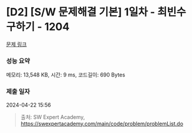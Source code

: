 # [D2] [S/W 문제해결 기본] 1일차 - 최빈수 구하기 - 1204 

[문제 링크](https://swexpertacademy.com/main/code/problem/problemDetail.do?contestProbId=AV13zo1KAAACFAYh) 

### 성능 요약

메모리: 13,548 KB, 시간: 9 ms, 코드길이: 690 Bytes

### 제출 일자

2024-04-22 15:56



> 출처: SW Expert Academy, https://swexpertacademy.com/main/code/problem/problemList.do